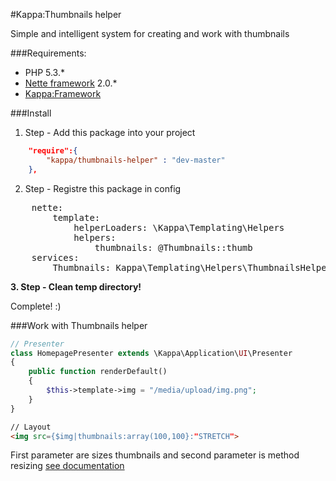 #Kappa:Thumbnails helper

Simple and intelligent system for creating and work with thumbnails

###Requirements:
- PHP 5.3.*
- [Nette framework](http://nette.org/) 2.0.*
- [Kappa:Framework](https://github.com/Kappa-org/Framework)

###Install

1. Step - Add this package into your project
```json
	"require":{
		"kappa/thumbnails-helper" : "dev-master"
	},
```

2. Step - Registre this package in config
<pre>
	nette:
		template:
			helperLoaders: \Kappa\Templating\Helpers
			helpers:
				thumbnails: @Thumbnails::thumb
	services:
		Thumbnails: Kappa\Templating\Helpers\ThumbnailsHelper(%wwwDir%,%imageStorage.thumbDir%)
</pre>

**3. Step - Clean temp directory!**

Complete! :)

###Work with Thumbnails helper
```php
// Presenter
class HomepagePresenter extends \Kappa\Application\UI\Presenter
{
	public function renderDefault()
	{
		$this->template->img = "/media/upload/img.png";
	}
}
```
```html
// Layout
<img src={$img|thumbnails:array(100,100}:"STRETCH">
```
First parameter are sizes thumbnails and second parameter is method resizing [see documentation](http://doc.nette.org/cs/images#toc-zmena-velikosti)
